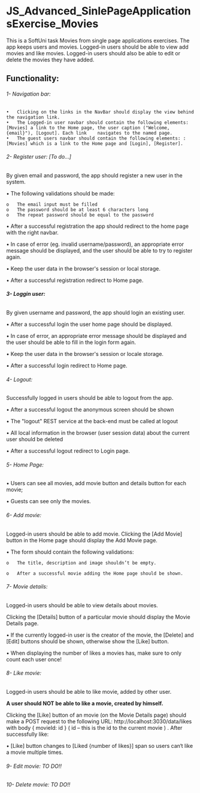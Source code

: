# JS_Advanced_SinlePageApplicationsExercise_Movies
 This is a SoftUni task Movies from single page applications exercises. The app keeps users and movies. Logged-in users should be able to view add movies and like movies. Logged-in users should also be able to edit or delete the movies they have added. 
 
 ## Functionality:


###### 1- Navigation bar:

    •	Clicking on the links in the NavBar should display the view behind the navigation link.
    •	The Logged-in user navbar should contain the following elements:[Movies] a link to the Home page, the user caption ("Welcome, {email}"), [Logout]. Each link    navigates to the named page.
    •	The guest users navbar should contain the following elements: : [Movies] which is a link to the Home page and [Login], [Register].



###### 2- Register user: [To do...]

By given email and password, the app should register a new user in the system.

•	The following validations should be made:

    o	The email input must be filled
    o	The password should be at least 6 characters long
    o	The repeat password should be equal to the password
    
•	After a successful registration the app should redirect to the home page with the right navbar.

•	In case of error (eg. invalid username/password), an appropriate error message should be displayed, and the user should be able to try to register again.

•	Keep the user data in the browser's session or local storage. 

•	After a successful registration redirect to Home page.



###### **3- Loggin user:** 

By given username and password, the app should login an existing user.

•	After a successful login the user home page should be displayed.

•	In case of error, an appropriate error message should be displayed and the user should be able to fill in the login form again.

•	Keep the user data in the browser's session or locale storage. 

•	After a successful login redirect to Home page.



###### 4- Logout:

Successfully logged in users should be able to logout from the app.

•	After a successful logout the anonymous screen should be shown

•	The "logout" REST service at the back-end  must be called at logout

•	All local information in the browser (user session data) about the current user should be deleted

•	After a successful logout redirect to Login page.



###### 5- Home Page:

• Users can see all movies, add movie button and details button for each movie;

• Guests can see only the movies.



###### 6- Add movie:

Logged-in users should be able to add movie. Clicking the [Add Movie] button in the Home page should display the Add Movie page.

•	The form should contain the following validations:

    o	The title, description and image shouldn’t be empty.
    
    o	After a successful movie adding the Home page should be shown. 

 
###### 7- Movie details:

Logged-in users should be able to view details about movies. 

Clicking the [Details] button of a particular movie should display the Movie Details page.

•	If the currently logged-in user is the creator of the movie, the [Delete] and [Edit] buttons should be shown, otherwise show the [Like] button.

•	When displaying the number of likes a movies has, make sure to only count each user once!


###### 8- Like movie:
Logged-in users should be able to like movie, added by other user.

**A user should NOT be able to like a movie, created by himself.**

Clicking the [Like] button of an movie (on the Movie Details page) should make a POST request to the following URL: http://localhost:3030/data/likes  with body { movieId: id } ( id – this is the id to the current movie ) . After successfully like:

•	[Like] button changes to [Liked {number of likes}] span so users can‘t like a movie multiple times.

###### 9- Edit movie: TO DO!!

###### 10- Delete movie: TO DO!!
